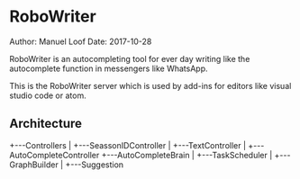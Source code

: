 # RoboWriter
Author: Manuel Loof
Date:   2017-10-28


RoboWriter is an autocompleting tool for ever day writing like the autocomplete function in messengers like WhatsApp.

This is the RoboWriter server which is used by add-ins for editors like visual studio code or atom.

## Architecture

+---Controllers
|   +---SeassonIDController
|   +---TextController
|   +---AutoCompleteController
+---AutoCompleteBrain
|   +---TaskScheduler
|   +---GraphBuilder
|   +---Suggestion
